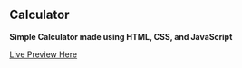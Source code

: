 ## Calculator

**Simple Calculator made using HTML, CSS, and JavaScript**

[Live Preview Here](https://https://aimndz.github.io/calculator/)
